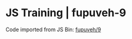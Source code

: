 # JS Training | fupuveh-9

Code imported from JS Bin: [fupuveh/9](https://jsbin.com/fupuveh/9/edit)
